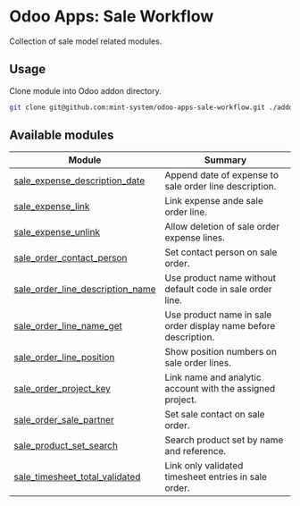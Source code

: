 # Odoo Apps: Sale Workflow

Collection of sale model related modules.

## Usage

Clone module into Odoo addon directory.

```bash
git clone git@github.com:mint-system/odoo-apps-sale-workflow.git ./addons/sale_workflow
```

## Available modules

| Module | Summary |
| --- | --- |
| [sale_expense_description_date](sale_expense_description_date) |         Append date of expense to sale order line description. |
| [sale_expense_link](sale_expense_link) |         Link expense ande sale order line. |
| [sale_expense_unlink](sale_expense_unlink) |         Allow deletion of sale order expense lines. |
| [sale_order_contact_person](sale_order_contact_person) |         Set contact person on sale order. |
| [sale_order_line_description_name](sale_order_line_description_name) |         Use product name without default code in sale order line. |
| [sale_order_line_name_get](sale_order_line_name_get) |         Use product name in sale order display name before description. |
| [sale_order_line_position](sale_order_line_position) |         Show position numbers on sale order lines. |
| [sale_order_project_key](sale_order_project_key) |         Link name and analytic account with the assigned project. |
| [sale_order_sale_partner](sale_order_sale_partner) |         Set sale contact on sale order. |
| [sale_product_set_search](sale_product_set_search) |         Search product set by name and reference. |
| [sale_timesheet_total_validated](sale_timesheet_total_validated) |         Link only validated timesheet entries in sale order. |
